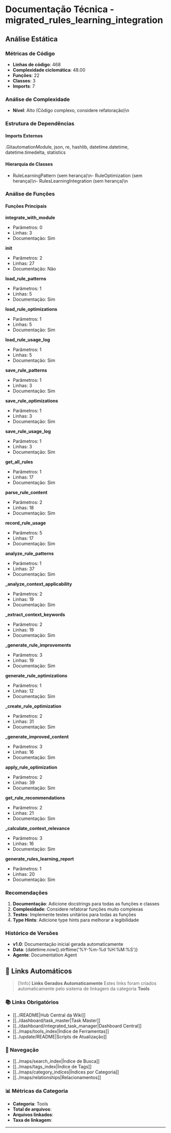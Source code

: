# Documentação Técnica - migrated_rules_learning_integration

## Análise Estática

### Métricas de Código
- **Linhas de código**: 468
- **Complexidade ciclomática**: 48.00
- **Funções**: 22
- **Classes**: 3
- **Imports**: 7

### Análise de Complexidade
- **Nível**: Alto (Código complexo, considere refatoração)\n
### Estrutura de Dependências

#### Imports Externos
.GitautomationModule, json, re, hashlib, datetime.datetime, datetime.timedelta, statistics

#### Hierarquia de Classes
- RuleLearningPattern (sem herança)\n- RuleOptimization (sem herança)\n- RulesLearningIntegration (sem herança)\n
### Análise de Funções

#### Funções Principais
**integrate_with_module**
- Parâmetros: 0
- Linhas: 3
- Documentação: Sim

**__init__**
- Parâmetros: 2
- Linhas: 27
- Documentação: Não

**load_rule_patterns**
- Parâmetros: 1
- Linhas: 5
- Documentação: Sim

**load_rule_optimizations**
- Parâmetros: 1
- Linhas: 5
- Documentação: Sim

**load_rule_usage_log**
- Parâmetros: 1
- Linhas: 5
- Documentação: Sim

**save_rule_patterns**
- Parâmetros: 1
- Linhas: 3
- Documentação: Sim

**save_rule_optimizations**
- Parâmetros: 1
- Linhas: 3
- Documentação: Sim

**save_rule_usage_log**
- Parâmetros: 1
- Linhas: 3
- Documentação: Sim

**get_all_rules**
- Parâmetros: 1
- Linhas: 17
- Documentação: Sim

**parse_rule_content**
- Parâmetros: 2
- Linhas: 18
- Documentação: Sim

**record_rule_usage**
- Parâmetros: 5
- Linhas: 17
- Documentação: Sim

**analyze_rule_patterns**
- Parâmetros: 1
- Linhas: 37
- Documentação: Sim

**_analyze_context_applicability**
- Parâmetros: 2
- Linhas: 19
- Documentação: Sim

**_extract_context_keywords**
- Parâmetros: 2
- Linhas: 19
- Documentação: Sim

**_generate_rule_improvements**
- Parâmetros: 3
- Linhas: 19
- Documentação: Sim

**generate_rule_optimizations**
- Parâmetros: 1
- Linhas: 12
- Documentação: Sim

**_create_rule_optimization**
- Parâmetros: 2
- Linhas: 31
- Documentação: Sim

**_generate_improved_content**
- Parâmetros: 3
- Linhas: 16
- Documentação: Sim

**apply_rule_optimization**
- Parâmetros: 2
- Linhas: 39
- Documentação: Sim

**get_rule_recommendations**
- Parâmetros: 2
- Linhas: 21
- Documentação: Sim

**_calculate_context_relevance**
- Parâmetros: 3
- Linhas: 16
- Documentação: Sim

**generate_rules_learning_report**
- Parâmetros: 1
- Linhas: 20
- Documentação: Sim

### Recomendações

1. **Documentação**: Adicione docstrings para todas as funções e classes
2. **Complexidade**: Considere refatorar funções muito complexas
3. **Testes**: Implemente testes unitários para todas as funções
4. **Type Hints**: Adicione type hints para melhorar a legibilidade

### Histórico de Versões

- **v1.0**: Documentação inicial gerada automaticamente
- **Data**: {datetime.now().strftime('%Y-%m-%d %H:%M:%S')}
- **Agente**: Documentation Agent


## 🔗 **Links Automáticos**

> [!info] **Links Gerados Automaticamente**
> Estes links foram criados automaticamente pelo sistema de linkagem da categoria **Tools**

### **📚 Links Obrigatórios**
- [[../README|Hub Central da Wiki]]
- [[../dashboard/task_master|Task Master]]
- [[../dashboard/integrated_task_manager|Dashboard Central]]
- [[../maps/tools_index|Índice de Ferramentas]]
- [[../update/README|Scripts de Atualização]]

### **🧭 Navegação**
- [[../maps/search_index|Índice de Busca]]
- [[../maps/tags_index|Índice de Tags]]
- [[../maps/category_indices|Índices por Categoria]]
- [[../maps/relationships|Relacionamentos]]

### **📊 Métricas da Categoria**
- **Categoria**: Tools
- **Total de arquivos**: <!-- Contador automático -->
- **Arquivos linkados**: <!-- Contador automático -->
- **Taxa de linkagem**: <!-- Percentual automático -->

---

